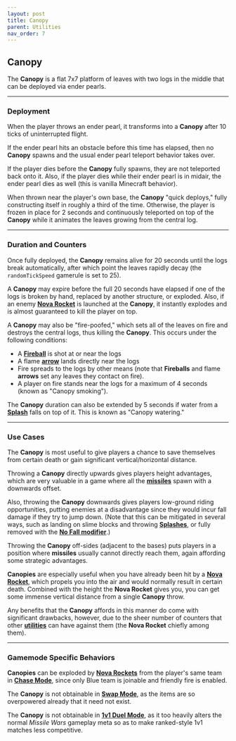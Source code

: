 ```yaml
---
layout: post
title: Canopy
parent: Utilities
nav_order: 7
---
```

**Canopy**
---

The **Canopy** is a flat 7x7 platform of leaves with two logs in the middle that can be deployed via ender pearls.

---
### Deployment
When the player throws an ender pearl, it transforms into a **Canopy** after 10 ticks of uninterrupted flight.

If the ender pearl hits an obstacle before this time has elapsed, then no **Canopy** spawns and the usual ender pearl teleport behavior takes over.

If the player dies before the **Canopy** fully spawns, they are not teleported back onto it. Also, if the player dies while their ender pearl is in midair, the ender pearl dies as well (this is vanilla Minecraft behavior).

When thrown near the player's own base, the **Canopy** "quick deploys," fully constructing itself in roughly a third of the time. Otherwise, the player is frozen in place for 2 seconds and continuously teleported on top of the **Canopy** while it animates the leaves growing from the central log.

---
### Duration and Counters
Once fully deployed, the **Canopy** remains alive for 20 seconds until the logs break automatically, after which point the leaves rapidly decay (the `randomTickSpeed` gamerule is set to 25).

A **Canopy** may expire before the full 20 seconds have elapsed if one of the logs is broken by hand, replaced by another structure, or exploded. Also, if an enemy **[Nova Rocket](https://zeroniaserver.github.io/RocketRidersWiki/utilities/nova_rocket)** is launched at the **Canopy**, it instantly explodes and is almost guaranteed to kill the player on top.

A **Canopy** may also be "fire-poofed," which sets all of the leaves on fire and destroys the central logs, thus killing the **Canopy**. This occurs under the following conditions:
- A **[Fireball](https://zeroniaserver.github.io/RocketRidersWiki/utilities/fireball)** is shot at or near the logs
- A flame **[arrow](https://zeroniaserver.github.io/RocketRidersWiki/utilities/arrows)** lands directly near the logs
- Fire spreads to the logs by other means (note that **Fireballs** and flame **arrows** set any leaves they contact on fire).
- A player on fire stands near the logs for a maximum of 4 seconds (known as "Canopy smoking").

The **Canopy** duration can also be extended by 5 seconds if water from a **[Splash](https://zeroniaserver.github.io/RocketRidersWiki/utilities/splash)** falls on top of it. This is known as "Canopy watering."

---
### Use Cases

The **Canopy** is most useful to give players a chance to save themselves from certain death or gain significant vertical/horizontal distance.

Throwing a **Canopy** directly upwards gives players height advantages, which are very valuable in a game where all the **[missiles](https://zeroniaserver.github.io/RocketRidersWiki/missiles)** spawn with a downwards offset.

Also, throwing the **Canopy** downwards gives players low-ground riding opportunities, putting enemies at a disadvantage since they would incur fall damage if they try to jump down. (Note that this can be mitigated in several ways, such as landing on slime blocks and throwing **[Splashes](https://zeroniaserver.github.io/RocketRidersWiki/utilities/splash)**, or fully removed with the **[No Fall modifier](https://zeroniaserver.github.io/RocketRidersWiki/modification_room/modifiers#no-fall)**.)

Throwing the **Canopy** off-sides (adjacent to the bases) puts players in a position where **missiles** usually cannot directly reach them, again affording some strategic advantages.

**Canopies** are especially useful when you have already been hit by a **[Nova Rocket](https://zeroniaserver.github.io/RocketRidersWiki/utilities/nova_rocket)**, which propels you into the air and would normally result in certain death. Combined with the height the **Nova Rocket** gives you, you can get some immense vertical distance from a single **Canopy** throw.

Any benefits that the **Canopy** affords in this manner do come with significant drawbacks, however, due to the sheer number of counters that other **[utilities](https://zeroniaserver.github.io/RocketRidersWiki/utilities/)** can have against them (the **Nova Rocket** chiefly among them).

---
### Gamemode Specific Behaviors

**Canopies** can be exploded by **[Nova Rockets](https://zeroniaserver.github.io/RocketRidersWiki/utilities/nova_rocket)** from the player's same team in **[Chase Mode](https://zeroniaserver.github.io/RocketRidersWiki/gamemodes/chase)**, since only Blue team is joinable and friendly fire is enabled.

The **Canopy** is not obtainable in **[Swap Mode](https://zeroniaserver.github.io/RocketRidersWiki/gamemodes/swap)**, as the items are so overpowered already that it need not exist.

The **Canopy** is not obtainable in **[1v1 Duel Mode](https://zeroniaserver.github.io/RocketRidersWiki/gamemodes/duel)**, as it too heavily alters the normal *Missile Wars* gameplay meta so as to make ranked-style 1v1 matches less competitive.